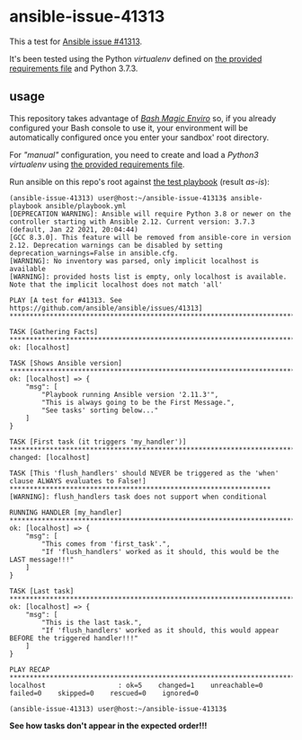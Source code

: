 # ansible-issue-41313
This a test for [Ansible issue #41313](https://github.com/ansible/ansible/issues/41313).

It's been tested using the Python *virtualenv* defined on [the provided requirements file](./python-virtualenvs/ansible-issue-41313.requirements) and Python 3.7.3.

## usage
This repository takes advantage of [*Bash Magic Enviro*](https://github.com/jmnavarrol/bash-magic-enviro/blob/main/README.md) so, if you already configured your Bash console to use it, your environment will be automatically configured once you enter your sandbox' root directory.

For *"manual"* configuration, you need to create and load a *Python3 virtualenv* using [the provided requirements file](./python-virtualenvs/ansible-issue-41313.requirements).

Run ansible on this repo's root against [the test playbook](./ansible/playbook.yml) (result *as-is*):
```console
(ansible-issue-41313) user@host:~/ansible-issue-41313$ ansible-playbook ansible/playbook.yml
[DEPRECATION WARNING]: Ansible will require Python 3.8 or newer on the controller starting with Ansible 2.12. Current version: 3.7.3 (default, Jan 22 2021, 20:04:44) 
[GCC 8.3.0]. This feature will be removed from ansible-core in version 2.12. Deprecation warnings can be disabled by setting deprecation_warnings=False in ansible.cfg.
[WARNING]: No inventory was parsed, only implicit localhost is available
[WARNING]: provided hosts list is empty, only localhost is available. Note that the implicit localhost does not match 'all'

PLAY [A test for #41313. See https://github.com/ansible/ansible/issues/41313] ******************************************************************************************

TASK [Gathering Facts] *************************************************************************************************************************************************
ok: [localhost]

TASK [Shows Ansible version] *******************************************************************************************************************************************
ok: [localhost] => {
    "msg": [
        "Playbook running Ansible version '2.11.3'",
        "This is always going to be the First Message.",
        "See tasks' sorting below..."
    ]
}

TASK [First task (it triggers 'my_handler')] ***************************************************************************************************************************
changed: [localhost]

TASK [This 'flush_handlers' should NEVER be triggered as the 'when' clause ALWAYS evaluates to False!] *****************************************************************
[WARNING]: flush_handlers task does not support when conditional

RUNNING HANDLER [my_handler] *******************************************************************************************************************************************
ok: [localhost] => {
    "msg": [
        "This comes from 'first_task'.",
        "If 'flush_handlers' worked as it should, this would be the LAST message!!!"
    ]
}

TASK [Last task] *******************************************************************************************************************************************************
ok: [localhost] => {
    "msg": [
        "This is the last task.",
        "If 'flush_handlers' worked as it should, this would appear BEFORE the triggered handler!!!"
    ]
}

PLAY RECAP *************************************************************************************************************************************************************
localhost                  : ok=5    changed=1    unreachable=0    failed=0    skipped=0    rescued=0    ignored=0

(ansible-issue-41313) user@host:~/ansible-issue-41313$
```

**See how tasks don't appear in the expected order!!!**
